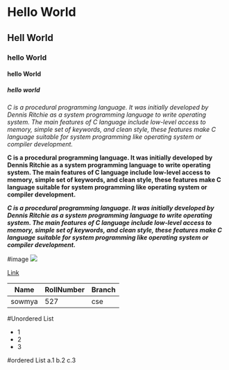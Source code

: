 # Hello World
## Hell World
### hello World
#### hello World
##### hello world
*C is a procedural programming language. It was initially developed by Dennis Ritchie as a system programming language to write operating system. The main features of C language include low-level access to memory, simple set of keywords, and clean style, these features make C language suitable for system programming like operating system or compiler development.*

**C is a procedural programming language. It was initially developed by Dennis Ritchie as a system programming language to write operating system. The main features of C language include low-level access to memory, simple set of keywords, and clean style, these features make C language suitable for system programming like operating system or compiler development.**

***C is a procedural programming language. It was initially developed by Dennis Ritchie as a system programming language to write operating system. The main features of C language include low-level access to memory, simple set of keywords, and clean style, these features make C language suitable for system programming like operating system or compiler development.***

#image
![](https://www.google.com/url?sa=i&url=https%3A%2F%2Fwww.imdb.com%2Ftitle%2Ftt1993208%2Fcharacters%2Fnm2127038&psig=AOvVaw0oCwQIcApDVQopmEZW96zd&ust=1612333677485000&source=images&cd=vfe&ved=0CAIQjRxqFwoTCNCz9pfJyu4CFQAAAAAdAAAAABAI)

[Link](https://m.media-amazon.com/images/M/MV5BMTkzNTE5NTY1Ml5BMl5BanBnXkFtZTcwNzY2NzgyNw@@._V1_UY1200_CR585,0,630,1200_AL_.jpg)

| Name | RollNumber | Branch |
| ---- | ---------- | ------ |
| sowmya | 527 | cse |

#Unordered List
   - 1
   - 2
   - 3
   
#ordered List
    a.1
    b.2
    c.3
